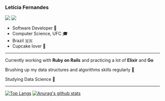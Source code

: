 ### Letícia Fernandes

[<img src="https://img.shields.io/badge/-linkedin-blue" />](https://www.linkedin.com/in/fernandesleticia/)
[<img src="https://img.shields.io/badge/-More%20about%20me-ff69b4" />](https://fernandesleticia.github.io/)

- Software Developer :blue_heart:
- Computer Science, UFC :mortar_board:
- Brazil :brazil:
- Cupcake lover :cupcake:
____

Currently working with __Ruby on Rails__ and practicing a lot of __Elixir__ and __Go__ 

Brushing up my data structures and algorithms skills regularly 🔭

Studying Data Science 🌱

____

[![Top Langs](https://github-readme-stats.vercel.app/api/top-langs/?username=fernandesleticia&exclude_repo=lucrei-web,culture-app,starwars-opengl,mars-exploration,monday&langs_count=8&hide=css,html,dockerfile&layout=compact)](https://github.com/fernandesleticia/github-readme-stats)
[![Anurag's github stats](https://github-readme-stats.vercel.app/api?username=fernandesleticia&show_icons=true&theme=radical&hide_title=true)](https://github.com/fernandesleticia/github-readme-stats)
